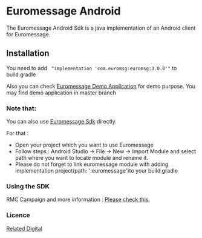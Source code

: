 # Euromessage Android

The Euromessage Android Sdk is a java implementation of an Android client for Euromessage.

## Installation

You need to add  ```  "implementation 'com.euromsg:euromsg:3.0.0'" ``` to build.gradle 

Also you can check  [Euromessage Demo Application](https://github.com/relateddigital/euromessage-android/releases/tag/3.0.0) for demo purpose. You may find demo application in master branch


### Note that: 
You can also use [Euromessage Sdk](https://github.com/relateddigital/euromessage-android/releases/tag/android-sdk-3.0.0) directly.
 
For that :
- Open your project which you want to use Euromessage
- Follow steps : Android Studio -> File -> New -> Import Module and select path where you want to locate module and rename it.
- Please do not forget to link euromessage module with adding implementation project(path: ':euromessage')to your build.gradle

### Using the SDK

RMC Campaign and more information :  [Please check this](https://docs.relateddigital.com/display/KB/Android+SDK). 

### Licence


 [Related Digital ](https://www.relateddigital.com/)
